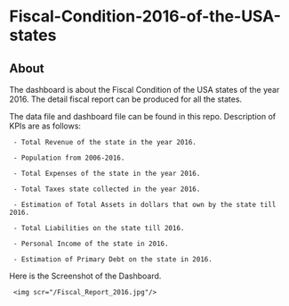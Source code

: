 # Fiscal-Condition-2016-of-the-USA-states

## About
The dashboard is about the Fiscal Condition of the USA states of the year 2016. The detail fiscal report can be produced for all the states.

The data file and dashboard file can be found in this repo. Description of KPIs are as follows:

     - Total Revenue of the state in the year 2016.
     
     - Population from 2006-2016.
     
     - Total Expenses of the state in the year 2016.
     
     - Total Taxes state collected in the year 2016.
     
     - Estimation of Total Assets in dollars that own by the state till 2016.
     
     - Total Liabilities on the state till 2016.
     
     - Personal Income of the state in 2016.
     
     - Estimation of Primary Debt on the state in 2016.

Here is the Screenshot of the Dashboard.

     <img scr="/Fiscal_Report_2016.jpg"/>
 


